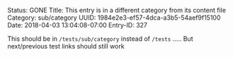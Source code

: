 Status: GONE
Title: This entry is in a different category from its content file
Category: sub/category
UUID: 1984e2e3-ef57-4dca-a3b5-54aef9f15100
Date: 2018-04-03 13:04:08-07:00
Entry-ID: 327

This should be in `/tests/sub/category` instead of `/tests`
.....
But next/previous test links should still work
